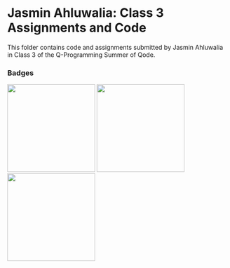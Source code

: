 # Jasmin Ahluwalia: Class 3 Assignments and Code
This folder contains code and assignments submitted by Jasmin Ahluwalia in Class 3 of the Q-Programming Summer of Qode.
### Badges
<img src="/badges/attendance.png" width="200px" height="200px"> <img src="/badges/assignment.png" width="200px" height="200px"> <img src="/badges/assignment.png" width="200px" height="200px">